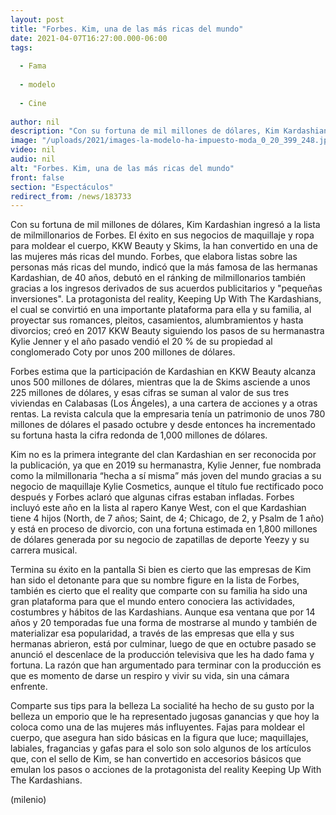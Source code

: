 ```yaml
---
layout: post
title: "Forbes. Kim, una de las más ricas del mundo"
date: 2021-04-07T16:27:00.000-06:00
tags:
  
  - Fama
  
  - modelo
  
  - Cine
  
author: nil
description: "Con su fortuna de mil millones de dólares, Kim Kardashian ingresó a la lista de milmillonarios de Forbes. "
image: "/uploads/2021/images-la-modelo-ha-impuesto-moda_0_20_399_248.jpg"
video: nil
audio: nil
alt: "Forbes. Kim, una de las más ricas del mundo"
front: false
section: "Espectáculos"
redirect_from: /news/183733
---
```


Con su fortuna de mil millones de dólares, Kim Kardashian ingresó a la lista de milmillonarios de Forbes. El éxito en sus negocios de maquillaje y ropa para moldear el cuerpo, KKW Beauty y Skims, la han convertido en una de las mujeres más ricas del mundo. Forbes, que elabora listas sobre las personas más ricas del mundo, indicó que la más famosa de las hermanas Kardashian, de 40 años, debutó en el ránking de milmillonarios también gracias a los ingresos derivados de sus acuerdos publicitarios y "pequeñas inversiones". La protagonista del reality, Keeping Up With The Kardashians, el cual se convirtió en una importante plataforma para ella y su familia, al proyectar sus romances, pleitos, casamientos, alumbramientos y hasta divorcios; creó en 2017 KKW Beauty siguiendo los pasos de su hermanastra Kylie Jenner y el año pasado vendió el 20 % de su propiedad al conglomerado Coty por unos 200 millones de dólares. 

Forbes estima que la participación de Kardashian en KKW Beauty alcanza unos 500 millones de dólares, mientras que la de Skims asciende a unos 225 millones de dólares, y esas cifras se suman al valor de sus tres viviendas en Calabasas (Los Ángeles), a una cartera de acciones y a otras rentas. La revista calcula que la empresaria tenía un patrimonio de unos 780 millones de dólares el pasado octubre y desde entonces ha incrementado su fortuna hasta la cifra redonda de 1,000 millones de dólares. 

Kim no es la primera integrante del clan Kardashian en ser reconocida por la publicación, ya que en 2019 su hermanastra, Kylie Jenner, fue nombrada como la milmillonaria “hecha a sí misma” más joven del mundo gracias a su negocio de maquillaje Kylie Cosmetics, aunque el título fue rectificado poco después y Forbes aclaró que algunas cifras estaban infladas. Forbes incluyó este año en la lista al rapero Kanye West, con el que Kardashian tiene 4 hijos (North, de 7 años; Saint, de 4; Chicago, de 2, y Psalm de 1 año) y está en proceso de divorcio, con una fortuna estimada en 1,800 millones de dólares generada por su negocio de zapatillas de deporte Yeezy y su carrera musical. 

Termina su éxito en la pantalla Si bien es cierto que las empresas de Kim han sido el detonante para que su nombre figure en la lista de Forbes, también es cierto que el reality que comparte con su familia ha sido una gran plataforma para que el mundo entero conociera las actividades, costumbres y hábitos de las Kardashians. Aunque esa ventana que por 14 años y 20 temporadas fue una forma de mostrarse al mundo y también de materializar esa popularidad, a través de las empresas que ella y sus hermanas abrieron, está por culminar, luego de que en octubre pasado se anunció el descenlace de la producción televisiva que les ha dado fama y fortuna. La razón que han argumentado para terminar con la producción es que es momento de darse un respiro y vivir su vida, sin una cámara enfrente. 

Comparte sus tips para la belleza La socialité ha hecho de su gusto por la belleza un emporio que le ha representado jugosas ganancias y que hoy la coloca como una de las mujeres más influyentes. Fajas para moldear el cuerpo, que asegura han sido básicas en la figura que luce; maquillajes, labiales, fragancias y gafas para el solo son solo algunos de los artículos que, con el sello de Kim, se han convertido en accesorios básicos que emulan los pasos o acciones de la protagonista del reality Keeping Up With The Kardashians. 

(milenio)